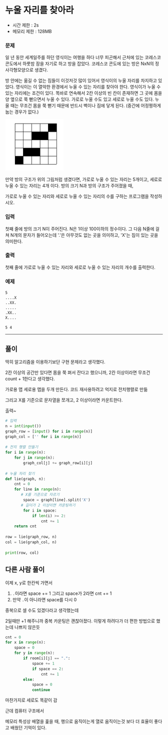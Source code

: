 # 누울 자리를 찾아라

- 시간 제한 : 2s
- 메모리 제한 : 128MB

### 문제

일 년 동안 세계일주를 하던 영식이는 여행을 하다 너무 피곤해서 근처에 있는 코레스코 콘도에서 하룻밤 잠을 자기로 하고 방을 잡았다.
코레스코 콘도에 있는 방은 NxN의 정사각형모양으로 생겼다.

방 안에는 옮길 수 없는 짐들이 이것저것 많이 있어서 영식이의 누울 자리를 차지하고 있었다.
영식이는 이 열악한 환경에서 누울 수 있는 자리를 찾아야 한다. 
영식이가 누울 수 있는 자리에는 조건이 있다. 
똑바로 연속해서 2칸 이상의 빈 칸이 존재하면 그 곳에 몸을 양 옆으로 쭉 뻗으면서 누울 수 있다.
가로로 누울 수도 있고 세로로 누울 수도 있다.
누울 때는 무조건 몸을 쭉 뻗기 때문에 반드시 벽이나 짐에 닿게 된다. (중간에 어정쩡하게 눕는 경우가 없다.)

![img.png](img.png)

만약 방의 구조가 위의 그림처럼 생겼다면, 가로로 누울 수 있는 자리는 5개이고, 세로로 누울 수 있는 자리는 4개 이다. 방의 크기 N과 방의 구조가 주어졌을 때, 

가로로 누울 수 있는 자리와 세로로 누울 수 있는 자리의 수를 구하는 프로그램을 작성하시오.

### 입력

첫째 줄에 방의 크기 N이 주어진다. N은 1이상 100이하의 정수이다. 그 다음 N줄에 걸쳐 N개의 문자가 들어오는데 '.'은 아무것도 없는 곳을 의미하고, 'X'는 짐이 있는 곳을 의미한다.

### 출력

첫째 줄에 가로로 누울 수 있는 자리와 세로로 누울 수 있는 자리의 개수를 출력한다.

### 예제
```
5
....X
..XX.
.....
.XX..
X....
```
`5 4 `

---
## 풀이

딱히 알고리즘을 이용하기보단 구현 문제라고 생각했다.

2칸 이상의 공간만 있다면 몸을 쭉 펴서 잔다고 했으니까, 2칸 이상이라면 무조건 count + 1한다고 생각했다.

가로용 맵 세로용 맵을 두개 만든다.
코드 재사용하려고 억지로 전치행렬로 만듦

그리고 X를 기준으로 문자열을 쪼개고, 2 이상이라면 카운트한다.

출력~

```python
# 입력
n = int(input())
graph_row = [input() for i in range(n)]
graph_col = ['' for i in range(n)]

# 전치 행렬 만들기
for i in range(n):
    for j in range(n):
        graph_col[j] += graph_row[i][j]

# 누울 자리 찾기
def lie(graph, n):
    cnt = 0
    for line in range(n):
       # X를 기준으로 자르기
        space = graph[line].split('X')
       # 길이가 2 이상이면 카운팅하기
        for i in space:
            if len(i) >= 2:
                cnt += 1
    return cnt

row = lie(graph_row, n)
col = lie(graph_col, n)

print(row, col)

```
## 다른 사람 풀이

이제 x, y로 한칸씩 가면서
1. `.`이라면 space += 1
   그리고 space가 2라면 cnt += 1
2. 만약 `.`이 아니라면 space를 다시 0

중복으로 셀 수도 있겠다라고 생각했는데

2일때만 +1 해주니까 중복 카운팅은 괜찮아졌다.
이렇게 하려다가 더 편한 방법으로 했는데 나쁘지 않은듯

```python
cnt = 0
for x in range(n):
    space = 0
    for y in range(n):
        if room[i][j] == ".":
            space += 1
            if space == 2:
                cnt += 1
        else:
            space = 0
            continue
```
마찬가지로 세로도 똑같이 감

근데 컴퓨터 구조에서

메모리 특성상 배열을 훑을 때, 행으로 움직이는게 열로 움직이는것 보다 더 효율이 좋다고 배웠던 기억이 있다.

